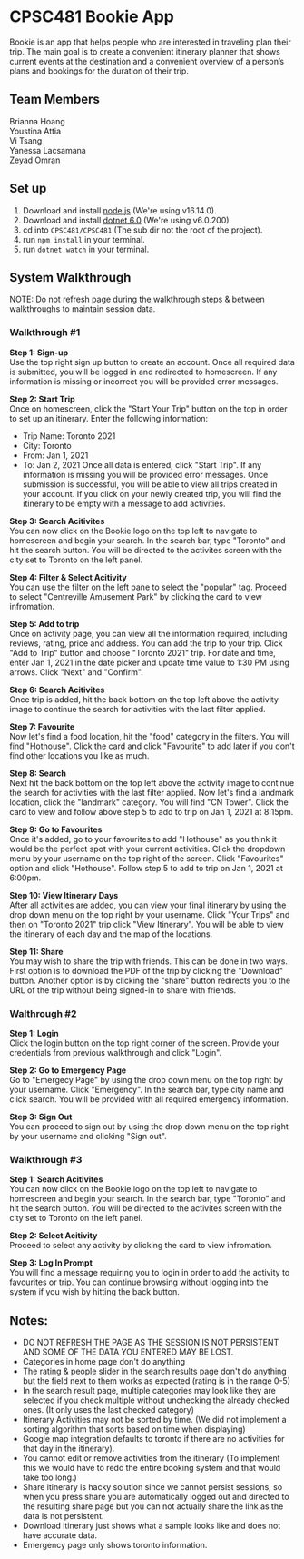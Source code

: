 # CPSC481 Bookie App
Bookie is an app that helps people who are interested in traveling plan their trip. The  main goal is to create a convenient itinerary planner that shows current events at the destination and a convenient overview of a person’s plans and bookings for the duration of their trip.

## Team Members
Brianna Hoang <br>
Youstina Attia<br>
Vi Tsang<br>
Yanessa Lacsamana<br>
Zeyad Omran<br>


## Set up
1) Download and install [node.js](https://nodejs.org/en/) (We're using v16.14.0).
2) Download and install [dotnet 6.0](https://dotnet.microsoft.com/en-us/learn/aspnet/blazor-tutorial/install) (We're using v6.0.200).
3) cd into `CPSC481/CPSC481` (The sub dir not the root of the project).
4) run `npm install` in your terminal.
5) run `dotnet watch` in your terminal.


## System Walkthrough
NOTE: Do not refresh page during the walkthrough steps & between walkthroughs to maintain session data.

### Walkthrough #1
**Step 1: Sign-up <br>**
Use the top right sign up button to create an account. Once all required data is submitted, you will be logged in and redirected to homescreen. If any information is missing or incorrect you will be provided error messages.

**Step 2: Start Trip <br>**
Once on homescreen, click the "Start Your Trip" button on the top in order to set up an itinerary. Enter the following information:
- Trip Name: Toronto 2021
- City: Toronto
- From: Jan 1, 2021
- To: Jan 2, 2021
Once all data is entered, click "Start Trip". If any information is missing you will be provided error messages. Once submission is successful, you will be able to view all trips created in your account. If you click on your newly created trip, you will find the itinerary to be empty with a message to add activities.

**Step 3: Search Acitivites <br>**
You can now click on the Bookie logo on the top left to navigate to homescreen and begin your search. In the search bar, type "Toronto" and hit the search button. You will be directed to the activites screen with the city set to Toronto on the left panel.  

**Step 4: Filter & Select Acitivity <br>**
You can use the filter on the left pane to select the "popular" tag. Proceed to select "Centreville Amusement Park" by clicking the card to view infromation.

**Step 5: Add to trip <br>**
Once on activity page, you can view all the information required, including reviews, rating, price and address. You can add the trip to your trip. Click "Add to Trip" button and choose "Toronto 2021" trip. For date and time, enter Jan 1, 2021 in the date picker and update time value to 1:30 PM using arrows. Click "Next" and "Confirm". 

**Step 6: Search Acitivites <br>**
Once trip is added, hit the back bottom on the top left above the activity image to continue the search for activities with the last filter applied. 

**Step 7: Favourite <br>**
Now let's find a food location, hit the "food" category in the filters. You will find "Hothouse". Click the card and click "Favourite" to add later if you don't find other locations you like as much. 

**Step 8: Search <br>**
Next hit the back bottom on the top left above the activity image to continue the search for activities with the last filter applied. Now let's find a landmark location, click the "landmark" category. You will find "CN Tower". Click the card to view and follow above step 5 to add to trip on Jan 1, 2021 at 8:15pm.  

**Step 9: Go to Favourites <br>**
Once it's added, go to your favourites to add "Hothouse" as you think it would be the perfect spot with your current activities. Click the dropdown menu by your username on the top right of the screen. Click "Favourites" option and click "Hothouse". Follow step 5 to add to trip on Jan 1, 2021 at 6:00pm.  

**Step 10: View Itinerary Days <br>**
After all activities are added, you can view your final itinerary by using the drop down menu on the top right by your username. Click "Your Trips" and then on "Toronto 2021" trip click "View Itinerary". You will be able to view the itinerary of each day and the map of the locations.

**Step 11: Share <br>**
You may wish to share the trip with friends. This can be done in two ways. First option is to download the PDF of the trip by clicking the "Download" button. Another option is by clicking the "share" button redirects you to the URL of the trip without being signed-in to share with friends.

### Walthrough #2
**Step 1: Login <br>**
Click the login button on the top right corner of the screen. Provide your credentials from previous walkthrough and click "Login".

**Step 2: Go to Emergency Page <br>**
Go to "Emergecy Page" by using the drop down menu on the top right by your username. Click "Emergency". In the search bar, type city name and click search. You will be provided with all required emergency information. 

**Step 3: Sign Out <br>**
You can proceed to sign out by using the drop down menu on the top right by your username and clicking "Sign out".

### Walkthrough #3
**Step 1: Search Acitivites <br>**
You can now click on the Bookie logo on the top left to navigate to homescreen and begin your search. In the search bar, type "Toronto" and hit the search button. You will be directed to the activites screen with the city set to Toronto on the left panel.  

**Step 2: Select Acitivity <br>**
Proceed to select any activity by clicking the card to view infromation.

**Step 3: Log In Prompt <br>**
You will find a message requiring you to login in order to add the activity to favourites or trip. You can continue browsing without logging into the system if you wish by hitting the back button.

## Notes:
- DO NOT REFRESH THE PAGE AS THE SESSION IS NOT PERSISTENT AND SOME OF THE DATA YOU ENTERED MAY BE LOST.
- Categories in home page don't do anything
- The rating & people slider in the search results page don't do anything but the field next to them works as expected (rating is in the range 0-5)
- In the search result page, multiple categories may look like they are selected if you check multiple without unchecking the already checked ones. (It only uses the last checked category)
- Itinerary Activities may not be sorted by time. (We did not implement a sorting algorithm that sorts based on time when displaying)
- Google map integration defaults to toronto if there are no activities for that day in the itinerary).
- You cannot edit or remove activities from the itinerary (To implement this we would have to redo the entire booking system and that would take too long.)
- Share itinerary is hacky solution since we cannot persist sessions, so when you press share you are automatically logged out and directed to the resulting share page but you can not actually share the link as the data is not persistent.
- Download itinerary just shows what a sample looks like and does not have accurate data.
- Emergency page only shows toronto information.
